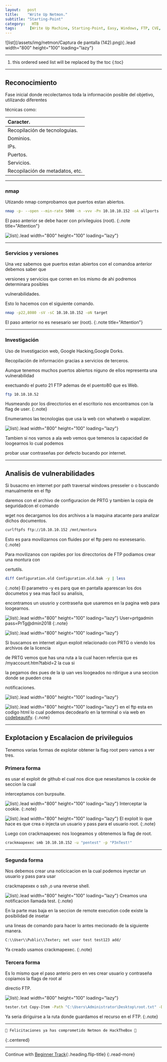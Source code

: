 ```yaml
---
layout:   post
title:    "Write Up Netmon."
subtitle: "Starting-Point"
category:   HTB
tags:      [Write Up Machine, Starting-Point, Easy, Windows, FTP, CVE, RCE] 
---
```

![list](/assets/img/netmon/Captura de pantalla (142).png){:.lead width="800" height="100" loading="lazy"}

***
<!--more-->

1. this ordered seed list will be replaced by the toc
{:toc}

***

## Reconocimiento

Fase inicial donde recolectamos toda la información posible del objetivo, utilizando diferentes 

técnicas como:

| Caracter.                                   |
|:--------------------------------------------|
|Recopilación de tecnologuias.                |
|Dominios.                                    |
|IPs.                                         |
|Puertos.                                     |
|Servicios.                                   |
|Recopilación de metadatos, etc.              |


***
### nmap

Utizando nmap comprobamos que puertos estan abiertos.


```bash
nmap -p- --open --min-rate 5000 -n -vvv -Pn 10.10.10.152 -oA allports
```
El paso anterior se debe hacer con privileguios (root).
{:.note title="Attention"}

![list](/assets/img/netmon/Kali-2022-09-09-15-00-11.png){:.lead width="800" height="100" loading="lazy"}

***
### Servicios y versiones

Una vez sabemos que puertos estan abiertos con el comandoa anterior debemos saber que 

versiones y servicios que corren en los mismo de ahi podremos determinara posibles 

vulnerabilidades.

Esto lo hacemos con el siguiente comando.

```bash
nmap -p22,8080 -sV -sC 10.10.10.152 -oN target
```
El paso anterior no es nesesario ser (root).
{:.note title="Attention"}

***
### Investigación

Uso de Investigacion web, Google Hacking,Google Dorks.

Recopilación de información gracias a servicios de terceros.

Aunque tenemos muchos puertos abiertos niguno de ellos representa una vulnerabilidad 

exectuando el pueto 21 FTP ademas de el puento80 que es Web.

```bash
ftp 10.10.10.52
```
Husmeando por los direcctorios en el escritorio nos encontramos con la flag de user.
{:.note}

Enumeramos las tecnologias que usa la web con whatweb o wapalizer.

![list](/assets/img/netmon/Kali-2022-09-09-15-18-56.png){:.lead width="800" height="100" loading="lazy"}


Tambien si nos vamos a ala web vemos que temenos la capacidad de loogearnos lo cual podemos 

probar usar contraseñas por defecto bucando por internet.

***
## Analisis de vulnerabilidades

Si busacmo en internet por path traversal windows presseler o o buscando manualmente en el ftp 

daremos con el archivo de configuracion de PRTG y tambien la copia de seguridadcon el comando 

wget nos decargamos los dos archivos a la maquina atacante para analizar dichos documentos.

```bash
curlftpfs ftp://10.10.10.152 /mnt/montura
```
Esto es para movilizarnos con fluides por el ftp pero no esnesesario. 
{:.note}

Para movilizanos con rapides por los direcctorios de FTP podiamos crear una montura con 

certutils.

```bash
diff Configuration.old Configuration.old.bak -y | less
```

{:.note}
El parametro -y es parq que en pantalla aparescan los dos documetos y sea mas facil su analisis, 

encontramos un ususrio y contraseña que usaremos en la pagina web para loogearnos.


![list](/assets/img/netmon/Kali-2022-09-09-16-20-57.png){:.lead width="800" height="100" loading="lazy"}
User=prtgadmin pass=PrTg@dmin2018
{:.note}

![list](/assets/img/netmon/Kali-2022-09-09-16-21-48.png){:.lead width="800" height="100" loading="lazy"}

Si buscamos en internet algun exploit relacionado con PRTG o viendo los archivos de la licencia 

de PRTG vemos que has una ruta a la cual hacen refercia que es /myaccount.htm?tabid=2 la cua si 

la pegamos des pues de la ip uan ves loogeados no rdirigue a una seccion donde se pueden crea 

notificaciones.

![list](/assets/img/netmon/Kali-2022-09-09-16-23-12.png){:.lead width="800" height="100" loading="lazy"}

![list](/assets/img/netmon/Kali-2022-09-09-16-37-44.png){:.lead width="800" height="100" loading="lazy"}
en el ftp esta en codigo html lo cual podemos decodearlo en la terminal o via web en [codebeautify].
{:.note}

[codebeautify]: https://codebeautify.org/html-decode-string

***
## Explotacion y Escalacion de privileguios

Tenemos varias formas de explotar obtener la flag root pero vamos a ver tres.

### Primera forma

es usar el exploit de github el cual nos dice que nesesitamos la cookie de seccion la cual 

interceptamos con burpsuite.

![list](/assets/img/netmon/Kali-2022-09-09-17-24-33.png){:.lead width="800" height="100" loading="lazy"}
Interceptar la cookie.
{:.note}

![list](/assets/img/netmon/Kali-2022-09-09-17-33-04.png){:.lead width="800" height="100" loading="lazy"}
El exploit lo que hace es que crea o injecta un  usuario y pass para el usuario root.
{:.note}

Luego con crackmaapexec nos loogeamos y obtenemos la flag de root.

```bash
crackmaapexec smb 10.10.10.152 -u "pentest" -p "P3nTest!"
```
***
### Segunda forma

Nos debemos crear una noticicacion en la cual podemos inyectar un usuario y pass para usar 

crackmapexex o ssh ,o una reverse shell.

![list](/assets/img/netmon/Kali-2022-09-09-16-49-48.png){:.lead width="800" height="100" loading="lazy"}
Creamos una notificacion llamada test.
{:.note}

En la parte mas baja en la seccion de remote execution code existe la posibilidad de insetar 

una lineas de comando para hacer lo antes mecionado de la siguiente manera.

```bash
C:\\User\\Public\\Texter; net user test test123 add/ 
```
Ya creado usamos crackmapexec. 
{:.note}

### Tercera forma

Es lo mismo que el paso anterio pero en ves crear usuario y contraseña copiamos la flags de root al 

directio FTP.

![list](/assets/img/netmon/Kali-2022-09-09-17-24-33.png){:.lead width="800" height="100" loading="lazy"}

```bash
tester.txt Copy-Item -Path "C:\Users\Administrator\Desktop\root.txt" -Destination "C:\Users\Public\texter.txt" -Recurse
```
Ya seria diriguirse a la  ruta donde guardamos el recurso en el FTP. 
{:.note}

***
```bash
🎉 Felicitaciones ya has comprometido Netmon de HackTheBox 🎉
```
{:.centered}
***

Continue with [Beginner Track](2022-09-12-Beginner%20Track.md){:.heading.flip-title}
{:.read-more}
